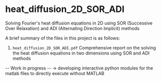 # heat_diffusion_2D_SOR_ADI
Solving Fourier's heat diffusion equations in 2D using SOR (Successive Over Relaxation) and ADI (Alternating Direction Implicit) methods

A brief summary of the files in this project is as follows:

1. `heat_diffusion_2D_SOR_ADI.pdf`
Comprehensive report on the solving the heat diffusion equations in two dimensions using SOR and ADI methods

-- Work in progress --
-> developing interactive python modules for the matlab files to directly execute without MATLAB

